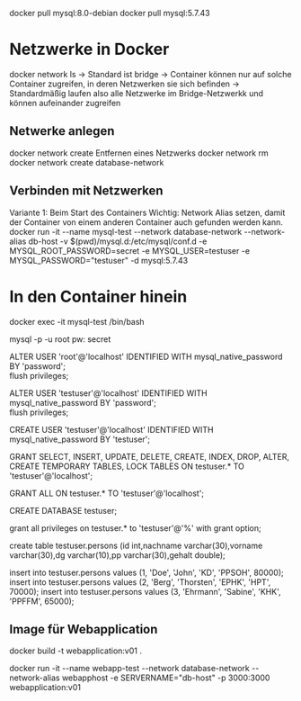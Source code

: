 docker pull mysql:8.0-debian
docker pull mysql:5.7.43

# Netzwerke in Docker
docker network ls
-> Standard ist bridge
-> Container können nur auf solche Container zugreifen, in deren Netzwerken sie sich befinden
-> Standardmäßig laufen also alle Netzwerke im Bridge-Netzwerkk und können aufeinander zugreifen

## Netwerke anlegen  
docker network create <network name>
Entfernen eines Netzwerks docker network rm <network name>
docker network create database-network

## Verbinden mit Netzwerken  
Variante 1: Beim Start des Containers
Wichtig: Network Alias setzen, damit der Container von einem anderen Container auch gefunden werden kann.
docker run -it --name mysql-test --network database-network  --network-alias db-host -v $(pwd)/mysql.d:/etc/mysql/conf.d -e MYSQL_ROOT_PASSWORD=secret -e MYSQL_USER=testuser -e MYSQL_PASSWORD="testuser" -d mysql:5.7.43  

# In den Container hinein  
docker exec -it mysql-test /bin/bash  

mysql -p -u root
pw: secret

ALTER USER 'root'@'localhost' IDENTIFIED WITH mysql_native_password BY 'password';  
flush privileges;  

ALTER USER 'testuser'@'localhost' IDENTIFIED WITH mysql_native_password BY 'password';  
flush privileges; 


CREATE USER 'testuser'@'localhost' IDENTIFIED WITH mysql_native_password BY 'testuser';

GRANT SELECT, INSERT, UPDATE, DELETE, CREATE, INDEX, DROP, ALTER, CREATE TEMPORARY TABLES, LOCK TABLES ON testuser.* TO 'testuser'@'localhost';

GRANT ALL ON testuser.* TO 'testuser'@'localhost';

CREATE DATABASE testuser;

grant all privileges on testuser.* to 'testuser'@'%' with grant option;

create table testuser.persons (id int,nachname varchar(30),vorname varchar(30),dg varchar(10),pp varchar(30),gehalt double);

insert into testuser.persons values (1, 'Doe', 'John', 'KD', 'PPSOH', 80000); 
insert into testuser.persons values (2, 'Berg', 'Thorsten', 'EPHK', 'HPT', 70000); 
insert into testuser.persons values (3, 'Ehrmann', 'Sabine', 'KHK', 'PPFFM', 65000); 


## Image für Webapplication  
docker build -t webapplication:v01 .  

docker run -it --name webapp-test --network database-network  --network-alias webapphost -e SERVERNAME="db-host" -p 3000:3000 webapplication:v01   